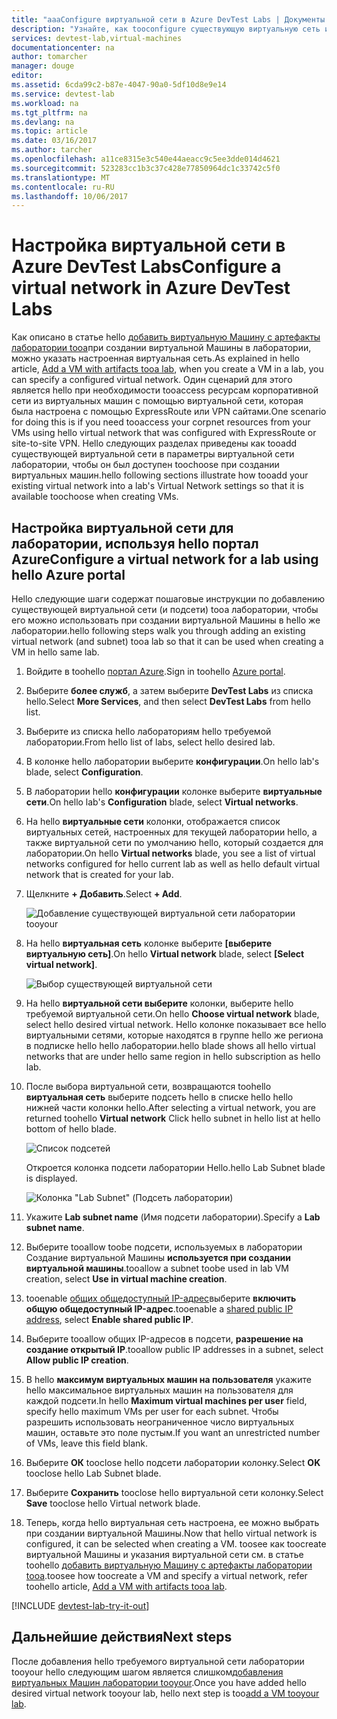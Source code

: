 ```yaml
---
title: "aaaConfigure виртуальной сети в Azure DevTest Labs | Документы Microsoft"
description: "Узнайте, как tooconfigure существующую виртуальную сеть и подсети и использовать их на виртуальной машине с Azure DevTest Labs"
services: devtest-lab,virtual-machines
documentationcenter: na
author: tomarcher
manager: douge
editor: 
ms.assetid: 6cda99c2-b87e-4047-90a0-5df10d8e9e14
ms.service: devtest-lab
ms.workload: na
ms.tgt_pltfrm: na
ms.devlang: na
ms.topic: article
ms.date: 03/16/2017
ms.author: tarcher
ms.openlocfilehash: a11ce8315e3c540e44aeacc9c5ee3dde014d4621
ms.sourcegitcommit: 523283cc1b3c37c428e77850964dc1c33742c5f0
ms.translationtype: MT
ms.contentlocale: ru-RU
ms.lasthandoff: 10/06/2017
---
```

# <a name="configure-a-virtual-network-in-azure-devtest-labs"></a><span data-ttu-id="d0b83-103">Настройка виртуальной сети в Azure DevTest Labs</span><span class="sxs-lookup"><span data-stu-id="d0b83-103">Configure a virtual network in Azure DevTest Labs</span></span>
<span data-ttu-id="d0b83-104">Как описано в статье hello [добавить виртуальную Машину с артефакты лаборатории tooa](devtest-lab-add-vm-with-artifacts.md)при создании виртуальной Машины в лаборатории, можно указать настроенная виртуальная сеть.</span><span class="sxs-lookup"><span data-stu-id="d0b83-104">As explained in hello article, [Add a VM with artifacts tooa lab](devtest-lab-add-vm-with-artifacts.md), when you create a VM in a lab, you can specify a configured virtual network.</span></span> <span data-ttu-id="d0b83-105">Один сценарий для этого является hello при необходимости tooaccess ресурсам корпоративной сети из виртуальных машин с помощью виртуальной сети, которая была настроена с помощью ExpressRoute или VPN сайтами.</span><span class="sxs-lookup"><span data-stu-id="d0b83-105">One scenario for doing this is if you need tooaccess your corpnet resources from your VMs using hello virtual network that was configured with ExpressRoute or site-to-site VPN.</span></span> <span data-ttu-id="d0b83-106">Hello следующих разделах приведены как tooadd существующей виртуальной сети в параметры виртуальной сети лаборатории, чтобы он был доступен toochoose при создании виртуальных машин.</span><span class="sxs-lookup"><span data-stu-id="d0b83-106">hello following sections illustrate how tooadd your existing virtual network into a lab's Virtual Network settings so that it is available toochoose when creating VMs.</span></span>

## <a name="configure-a-virtual-network-for-a-lab-using-hello-azure-portal"></a><span data-ttu-id="d0b83-107">Настройка виртуальной сети для лаборатории, используя hello портал Azure</span><span class="sxs-lookup"><span data-stu-id="d0b83-107">Configure a virtual network for a lab using hello Azure portal</span></span>
<span data-ttu-id="d0b83-108">Hello следующие шаги содержат пошаговые инструкции по добавлению существующей виртуальной сети (и подсети) tooa лаборатории, чтобы его можно использовать при создании виртуальной Машины в hello же лаборатории.</span><span class="sxs-lookup"><span data-stu-id="d0b83-108">hello following steps walk you through adding an existing virtual network (and subnet) tooa lab so that it can be used when creating a VM in hello same lab.</span></span> 

1. <span data-ttu-id="d0b83-109">Войдите в toohello [портал Azure](http://go.microsoft.com/fwlink/p/?LinkID=525040).</span><span class="sxs-lookup"><span data-stu-id="d0b83-109">Sign in toohello [Azure portal](http://go.microsoft.com/fwlink/p/?LinkID=525040).</span></span>
2. <span data-ttu-id="d0b83-110">Выберите **более служб**, а затем выберите **DevTest Labs** из списка hello.</span><span class="sxs-lookup"><span data-stu-id="d0b83-110">Select **More Services**, and then select **DevTest Labs** from hello list.</span></span>
3. <span data-ttu-id="d0b83-111">Выберите из списка hello лабораториям hello требуемой лаборатории.</span><span class="sxs-lookup"><span data-stu-id="d0b83-111">From hello list of labs, select hello desired lab.</span></span> 
4. <span data-ttu-id="d0b83-112">В колонке hello лаборатории выберите **конфигурации**.</span><span class="sxs-lookup"><span data-stu-id="d0b83-112">On hello lab's blade, select **Configuration**.</span></span>
5. <span data-ttu-id="d0b83-113">В лаборатории hello **конфигурации** колонке выберите **виртуальные сети**.</span><span class="sxs-lookup"><span data-stu-id="d0b83-113">On hello lab's **Configuration** blade, select **Virtual networks**.</span></span>
6. <span data-ttu-id="d0b83-114">На hello **виртуальные сети** колонки, отображается список виртуальных сетей, настроенных для текущей лаборатории hello, а также виртуальной сети по умолчанию hello, который создается для лаборатории.</span><span class="sxs-lookup"><span data-stu-id="d0b83-114">On hello **Virtual networks** blade, you see a list of virtual networks configured for hello current lab as well as hello default virtual network that is created for your lab.</span></span> 
7. <span data-ttu-id="d0b83-115">Щелкните **+ Добавить**.</span><span class="sxs-lookup"><span data-stu-id="d0b83-115">Select **+ Add**.</span></span>
   
    ![Добавление существующей виртуальной сети лаборатории tooyour](./media/devtest-lab-configure-vnet/lab-settings-vnet-add.png)
8. <span data-ttu-id="d0b83-117">На hello **виртуальная сеть** колонке выберите **[выберите виртуальную сеть]**.</span><span class="sxs-lookup"><span data-stu-id="d0b83-117">On hello **Virtual network** blade, select **[Select virtual network]**.</span></span>
   
    ![Выбор существующей виртуальной сети](./media/devtest-lab-configure-vnet/lab-settings-vnets-vnet1.png)
9. <span data-ttu-id="d0b83-119">На hello **виртуальной сети выберите** колонки, выберите hello требуемой виртуальной сети.</span><span class="sxs-lookup"><span data-stu-id="d0b83-119">On hello **Choose virtual network** blade, select hello desired virtual network.</span></span> <span data-ttu-id="d0b83-120">Hello колонке показывает все hello виртуальными сетями, которые находятся в группе hello же региона в подписке hello hello лаборатории.</span><span class="sxs-lookup"><span data-stu-id="d0b83-120">hello blade shows all hello virtual networks that are under hello same region in hello subscription as hello lab.</span></span>  
10. <span data-ttu-id="d0b83-121">После выбора виртуальной сети, возвращаются toohello **виртуальная сеть** выберите подсеть hello в списке hello hello нижней части колонки hello.</span><span class="sxs-lookup"><span data-stu-id="d0b83-121">After selecting a virtual network, you are returned toohello **Virtual network** Click hello subnet in hello list at hello bottom of hello blade.</span></span>

    ![Список подсетей](./media/devtest-lab-configure-vnet/lab-settings-vnets-vnet2.png)
    
    <span data-ttu-id="d0b83-123">Откроется колонка подсети лаборатории Hello.</span><span class="sxs-lookup"><span data-stu-id="d0b83-123">hello Lab Subnet blade is displayed.</span></span>

    ![Колонка "Lab Subnet" (Подсеть лаборатории)](./media/devtest-lab-configure-vnet/lab-subnet.png)

11. <span data-ttu-id="d0b83-125">Укажите **Lab subnet name** (Имя подсети лаборатории).</span><span class="sxs-lookup"><span data-stu-id="d0b83-125">Specify a **Lab subnet name**.</span></span>
12. <span data-ttu-id="d0b83-126">Выберите tooallow toobe подсети, используемых в лаборатории Создание виртуальной Машины **используется при создании виртуальной машины**.</span><span class="sxs-lookup"><span data-stu-id="d0b83-126">tooallow a subnet toobe used in lab VM creation, select **Use in virtual machine creation**.</span></span>
13. <span data-ttu-id="d0b83-127">tooenable [общих общедоступный IP-адрес](devtest-lab-shared-ip.md)выберите **включить общую общедоступный IP-адрес**.</span><span class="sxs-lookup"><span data-stu-id="d0b83-127">tooenable a [shared public IP address](devtest-lab-shared-ip.md), select **Enable shared public IP**.</span></span>
14. <span data-ttu-id="d0b83-128">Выберите tooallow общих IP-адресов в подсети, **разрешение на создание открытый IP**.</span><span class="sxs-lookup"><span data-stu-id="d0b83-128">tooallow public IP addresses in a subnet, select **Allow public IP creation**.</span></span>
15. <span data-ttu-id="d0b83-129">В hello **максимум виртуальных машин на пользователя** укажите hello максимальное виртуальных машин на пользователя для каждой подсети.</span><span class="sxs-lookup"><span data-stu-id="d0b83-129">In hello **Maximum virtual machines per user** field, specify hello maximum VMs per user for each subnet.</span></span> <span data-ttu-id="d0b83-130">Чтобы разрешить использовать неограниченное число виртуальных машин, оставьте это поле пустым.</span><span class="sxs-lookup"><span data-stu-id="d0b83-130">If you want an unrestricted number of VMs, leave this field blank.</span></span>
16. <span data-ttu-id="d0b83-131">Выберите **ОК** tooclose hello подсети лаборатории колонку.</span><span class="sxs-lookup"><span data-stu-id="d0b83-131">Select **OK** tooclose hello Lab Subnet blade.</span></span>
17. <span data-ttu-id="d0b83-132">Выберите **Сохранить** tooclose hello виртуальной сети колонку.</span><span class="sxs-lookup"><span data-stu-id="d0b83-132">Select **Save** tooclose hello Virtual network blade.</span></span>
18. <span data-ttu-id="d0b83-133">Теперь, когда hello виртуальная сеть настроена, ее можно выбрать при создании виртуальной Машины.</span><span class="sxs-lookup"><span data-stu-id="d0b83-133">Now that hello virtual network is configured, it can be selected when creating a VM.</span></span> 
    <span data-ttu-id="d0b83-134">toosee как toocreate виртуальной Машины и указания виртуальной сети см. в статье toohello [добавить виртуальную Машину с артефакты лаборатории tooa](devtest-lab-add-vm-with-artifacts.md).</span><span class="sxs-lookup"><span data-stu-id="d0b83-134">toosee how toocreate a VM and specify a virtual network, refer toohello article, [Add a VM with artifacts tooa lab](devtest-lab-add-vm-with-artifacts.md).</span></span> 

[!INCLUDE [devtest-lab-try-it-out](../../includes/devtest-lab-try-it-out.md)]

## <a name="next-steps"></a><span data-ttu-id="d0b83-135">Дальнейшие действия</span><span class="sxs-lookup"><span data-stu-id="d0b83-135">Next steps</span></span>
<span data-ttu-id="d0b83-136">После добавления hello требуемого виртуальной сети лаборатории tooyour hello следующим шагом является слишком[добавления виртуальных Машин лаборатории tooyour](devtest-lab-add-vm-with-artifacts.md).</span><span class="sxs-lookup"><span data-stu-id="d0b83-136">Once you have added hello desired virtual network tooyour lab, hello next step is too[add a VM tooyour lab](devtest-lab-add-vm-with-artifacts.md).</span></span>


